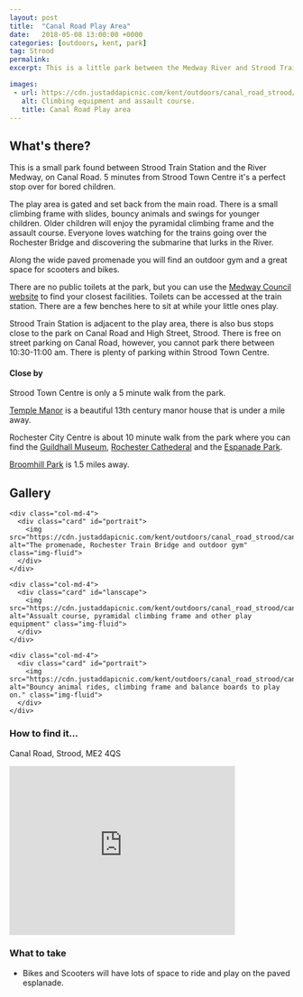 ```yaml
---
layout: post
title:  "Canal Road Play Area"
date:   2018-05-08 13:00:00 +0000
categories: [outdoors, kent, park]
tag: Strood
permalink: 
excerpt: This is a little park between the Medway River and Strood Train Station. Some fab play equipment for young children, an outdoor gym and lovely views of Rochester.

images: 
 - url: https://cdn.justaddapicnic.com/kent/outdoors/canal_road_strood/canal2.jpg
   alt: Climbing equipment and assault course.
   title: Canal Road Play area
---
```


## What's there?
This is a small park found between Strood Train Station and the River Medway, on Canal Road. 5 minutes from Strood Town Centre it's a perfect stop over for bored children.

The play area is gated and set back from the main road.  There is a small climbing frame with slides, bouncy animals and swings for younger children.  Older children will enjoy the pyramidal climbing frame and the assault course.  Everyone loves watching for the trains going over the Rochester Bridge and discovering the submarine that lurks in the River.

Along the wide paved promenade you will find an outdoor gym and a great space for scooters and bikes.

There are no public toilets at the park, but you can use the [Medway Council website](http://www.medway.gov.uk/information/findmynearest.aspx?stype=36) to find your closest facilities.  Toilets can be accessed at the train station.  There are a few benches here to sit at while your little ones play.

Strood Train Station is adjacent to the play area, there is also bus stops close to the park on Canal Road and High Street, Strood. There is free on street parking on Canal Road, however, you cannot park there between 10:30-11:00 am.  There is plenty of parking within Strood Town Centre.

#### Close by
Strood Town Centre is only a 5 minute walk from the park.

[Temple Manor](/indoors/kent/museum/2018/09/17/temple-manor.html) is a beautiful 13th century manor house that is under a mile away.

Rochester City Centre is about 10 minute walk from the park where you can find the [Guildhall Museum](/indoors/kent/museum/2018/01/02/guildhall_museum.html), [Rochester Cathederal](/indoors/kent/cathedral/2018/02/21/rochester-cathedral.html) and the [Espanade Park](/outdoors/kent/park/2018/05/08/rochester-esplanade.html).

[Broomhill Park](/outdoors/kent/park/2018/05/08/broomhill.html) is 1.5 miles away.

## Gallery

<div class="container">

  <div class="row">

    <div class="col-md-4">
      <div class="card" id="portrait">
        <img src="https://cdn.justaddapicnic.com/kent/outdoors/canal_road_strood/canal1.jpg" alt="The promenade, Rochester Train Bridge and outdoor gym" class="img-fluid">
      </div> 
    </div>

    <div class="col-md-4">
      <div class="card" id="lanscape">
        <img src="https://cdn.justaddapicnic.com/kent/outdoors/canal_road_strood/canal2.jpg" alt="Assualt course, pyramidal climbing frame and other play equipment" class="img-fluid">
      </div>
    </div>

    <div class="col-md-4">
      <div class="card" id="portrait">
        <img src="https://cdn.justaddapicnic.com/kent/outdoors/canal_road_strood/canal3.jpg" alt="Bouncy animal rides, climbing frame and balance boards to play on." class="img-fluid">
      </div>
    </div>

  </div>      
</div>


### How to find it...
Canal Road, Strood, ME2 4QS

<iframe src="https://www.google.com/maps/embed?pb=!1m19!1m8!1m3!1d1244.736356486858!2d0.4997327999999999!3d51.3943684!3m2!1i1024!2i768!4f13.1!4m8!3e2!4m0!4m5!1s0x47d8cc5beb229ead%3A0xa8a8e356160efa84!2s17-21+Canal+Rd%2C+Rochester+ME2+4QS!3m2!1d51.3943863!2d0.500212!5e0!3m2!1sen!2suk!4v1525858086597" width="400" height="300" frameborder="0" style="border:0" allowfullscreen></iframe>

### What to take
* Bikes and Scooters will have lots of space to ride and play on the paved esplanade.
